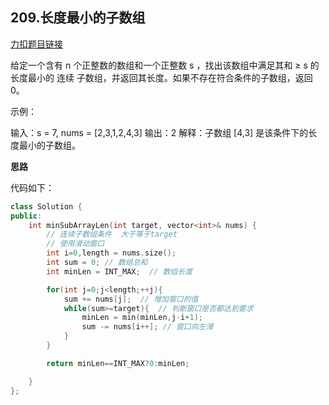 ## 209.长度最小的子数组

[力扣题目链接](https://leetcode-cn.com/problems/minimum-size-subarray-sum/)

给定一个含有 n 个正整数的数组和一个正整数 s ，找出该数组中满足其和 ≥ s 的长度最小的 连续 子数组，并返回其长度。如果不存在符合条件的子数组，返回 0。

示例：

输入：s = 7, nums = [2,3,1,2,4,3]
输出：2
解释：子数组 [4,3] 是该条件下的长度最小的子数组。

**思路**

代码如下：
```CPP
class Solution {
public:
    int minSubArrayLen(int target, vector<int>& nums) {
        // 连续子数组条件  大于等于target 
        // 使用滑动窗口
        int i=0,length = nums.size();
        int sum = 0; // 数组总和
        int minLen = INT_MAX;  // 数组长度

        for(int j=0;j<length;++j){
            sum += nums[j];  // 增加窗口的值
            while(sum>=target){  // 判断窗口是否都达到要求
                minLen = min(minLen,j-i+1);
                sum -= nums[i++]; // 窗口向左滑
            }
        }

        return minLen==INT_MAX?0:minLen;

    }
};
```
